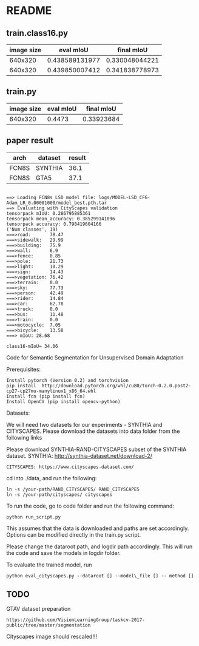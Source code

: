 # README #


##  train.class16.py

|image size|eval mIoU| final mIoU|
|----|----|----|
|640x320|0.438589131977|0.330048044221|
|640x320|0.439850007412|0.341838778973|


##  train.py

|image size|eval mIoU| final mIoU|
|----|----|----|
|640x320|0.4473|0.33923684|

## paper result

|arch|dataset|result|
|----|----|----|
|FCN8S|SYNTHIA|36.1|
|FCN8S|GTA5|37.1|




```

==> Loading FCN8s_LSD model file: logs/MODEL-LSD_CFG-Adam_LR_0.00001000/model_best.pth.tar
==> Evaluating with CityScapes validation
tensorpack mIoU: 0.286795885361
tensorpack mean_accuracy: 0.385299141096
tensorpack accuracy: 0.798419604166
('Num classes', 19)
===>road:       78.47
===>sidewalk:   29.99
===>building:   75.9
===>wall:       6.9
===>fence:      0.85
===>pole:       21.73
===>light:      10.29
===>sign:       14.43
===>vegetation: 76.42
===>terrain:    0.0
===>sky:        77.73
===>person:     42.49
===>rider:      14.84
===>car:        62.78
===>truck:      0.0
===>bus:        11.48
===>train:      0.0
===>motocycle:  7.05
===>bicycle:    13.58
===> mIoU: 28.68

class16-mIoU= 34.06

```



Code for Semantic Segmentation for Unsupervised Domain Adaptation

Prerequisites:

	Install pytorch (Version 0.2) and torchvision
	pip install  http://download.pytorch.org/whl/cu80/torch-0.2.0.post2-cp27-cp27mu-manylinux1_x86_64.whl
	Install fcn (pip install fcn)
	Install OpenCV (pip install opencv-python)

Datasets:

We will need two datasets for our experiments - SYNTHIA and CITYSCAPES. Please download the datasets into data folder from the following links

Please download SYNTHIA-RAND-CITYSCAPES subset of the SYNTHIA dataset.
	SYNTHIA: http://synthia-dataset.net/download-2/

	CITYSCAPES: https://www.cityscapes-dataset.com/

cd  into ./data, and run the following:

    ln -s /your-path/RAND_CITYSCAPES/ RAND_CITYSCAPES
    ln -s /your-path/cityscapes/ cityscapes

To run the code, go to code folder and run the following command:

	python run_script.py

This assumes that the data is downloaded and paths are set accordingly. Options can be modified directly in the train.py script.

Please change the dataroot path, and logdir path accordingly. This will run the code and save the models in logdir folder. 

To evaluate the trained model, run 

	python eval_cityscapes.py --dataroot [] --model\_file [] -- method []

## TODO

GTAV dataset preparation

    https://github.com/VisionLearningGroup/taskcv-2017-public/tree/master/segmentation
    
Cityscapes image should rescaled!!!